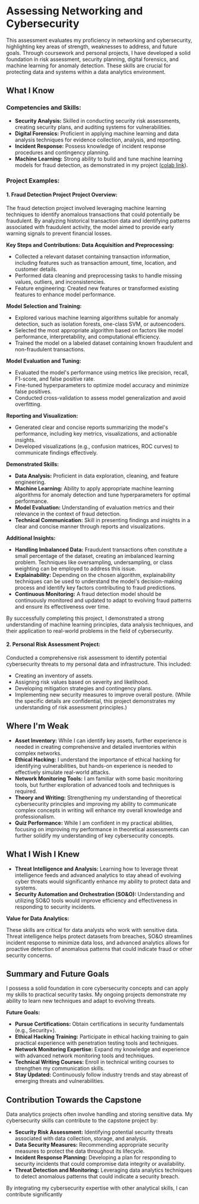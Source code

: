 # Assessing Networking and Cybersecurity
This assessment evaluates my proficiency in networking and cybersecurity, highlighting key areas of strength, weaknesses to address, and future goals. Through coursework and personal projects, I have developed a solid foundation in risk assessment, security planning, digital forensics, and machine learning for anomaly detection. These skills are crucial for protecting data and systems within a data analytics environment.

## What I Know

### Competencies and Skills:

-   **Security Analysis:** Skilled in conducting security risk assessments, creating security plans, and auditing systems for vulnerabilities.
-   **Digital Forensics:** Proficient in applying machine learning and data analysis techniques for evidence collection, analysis, and reporting.
-   **Incident Response:** Possess knowledge of incident response procedures and contingency planning.
-   **Machine Learning:** Strong ability to build and tune machine learning models for fraud detection, as demonstrated in my project ([colab link](https://colab.research.google.com/drive/1-1iOVxsgpJGXIqFIlzJw2SXI4mu8D8s9?usp=sharing)).

### Project Examples:
#### 1. Fraud Detection Project Project Overview:
The fraud detection project involved leveraging machine learning techniques to identify anomalous transactions that could potentially be fraudulent. By analyzing historical transaction data and identifying patterns associated with fraudulent activity, the model aimed to provide early warning signals to prevent financial losses.

**Key Steps and Contributions:**
**Data Acquisition and Preprocessing:**
   -   Collected a relevant dataset containing transaction information, including features such as transaction amount, time, location, and customer details.
   -   Performed data cleaning and preprocessing tasks to handle missing values, outliers, and inconsistencies.
   -   Feature engineering: Created new features or transformed existing features to enhance model performance.
 
**Model Selection and Training:**
   -   Explored various machine learning algorithms suitable for anomaly detection, such as isolation forests, one-class SVM, or autoencoders.
   -   Selected the most appropriate algorithm based on factors like model performance, interpretability, and computational efficiency.
   -   Trained the model on a labeled dataset containing known fraudulent and non-fraudulent transactions.
  
**Model Evaluation and Tuning:**
   -   Evaluated the model's performance using metrics like precision, recall, F1-score, and false positive rate.
   -   Fine-tuned hyperparameters to optimize model accuracy and minimize false positives.
   -   Conducted cross-validation to assess model generalization and avoid overfitting.
  
**Reporting and Visualization:**
   -   Generated clear and concise reports summarizing the model's performance, including key metrics, visualizations, and actionable insights.
   -   Developed visualizations (e.g., confusion matrices, ROC curves) to communicate findings effectively.

**Demonstrated Skills:**
-   **Data Analysis:** Proficient in data exploration, cleaning, and feature engineering.
-   **Machine Learning:** Ability to apply appropriate machine learning algorithms for anomaly detection and tune hyperparameters for optimal performance.
-   **Model Evaluation:** Understanding of evaluation metrics and their relevance in the context of fraud detection.
-   **Technical Communication:** Skill in presenting findings and insights in a clear and concise manner through reports and visualizations.

**Additional Insights:**
-   **Handling Imbalanced Data:** Fraudulent transactions often constitute a small percentage of the dataset, creating an imbalanced learning problem. Techniques like oversampling, undersampling, or class weighting can be employed to address this issue.
-   **Explainability:** Depending on the chosen algorithm, explainability techniques can be used to understand the model's decision-making process and identify key factors contributing to fraud predictions.
-   **Continuous Monitoring:** A fraud detection model should be continuously monitored and updated to adapt to evolving fraud patterns and ensure its effectiveness over time.

By successfully completing this project, I demonstrated a strong understanding of machine learning principles, data analysis techniques, and their application to real-world problems in the field of cybersecurity.

#### 2. Personal Risk Assessment Project:
Conducted a comprehensive risk assessment to identify potential cybersecurity threats to my personal data and infrastructure. This included:
   -   Creating an inventory of assets.
   -   Assigning risk values based on severity and likelihood.
   -   Developing mitigation strategies and contingency plans.
   -   Implementing new security measures to improve overall posture. (While the specific details are confidential, this project demonstrates my understanding of risk assessment principles.)

## Where I'm Weak

-   **Asset Inventory:** While I can identify key assets, further experience is needed in creating comprehensive and detailed inventories within complex networks.
-   **Ethical Hacking:** I understand the importance of ethical hacking for identifying vulnerabilities, but hands-on experience is needed to effectively simulate real-world attacks.
-   **Network Monitoring Tools:** I am familiar with some basic monitoring tools, but further exploration of advanced tools and techniques is required.
-   **Theory and Writing:** Strengthening my understanding of theoretical cybersecurity principles and improving my ability to communicate complex concepts in writing will enhance my overall knowledge and professionalism.
-   **Quiz Performance:** While I am confident in my practical abilities, focusing on improving my performance in theoretical assessments can further solidify my understanding of key cybersecurity concepts.

## What I Wish I Knew

-   **Threat Intelligence and Analysis:** Learning how to leverage threat intelligence feeds and advanced analytics to stay ahead of evolving cyber threats would significantly enhance my ability to protect data and systems.
-   **Security Automation and Orchestration (SO&O):** Understanding and utilizing SO&O tools would improve efficiency and effectiveness in responding to security incidents.

**Value for Data Analytics:**

These skills are critical for data analysts who work with sensitive data. Threat intelligence helps protect datasets from breaches, SO&O streamlines incident response to minimize data loss, and advanced analytics allows for proactive detection of anomalous patterns that could indicate fraud or other security concerns.

## Summary and Future Goals
I possess a solid foundation in core cybersecurity concepts and can apply my skills to practical security tasks. My ongoing projects demonstrate my ability to learn new techniques and adapt to evolving threats.

**Future Goals:**

-   **Pursue Certifications:** Obtain certifications in security fundamentals (e.g., Security+).
-   **Ethical Hacking Training:** Participate in ethical hacking training to gain practical experience with penetration testing tools and techniques.
-   **Network Monitoring Expertise:** Expand my knowledge and experience with advanced network monitoring tools and techniques.
-   **Technical Writing Courses:** Enroll in technical writing courses to strengthen my communication skills.
-   **Stay Updated:** Continuously follow industry trends and stay abreast of emerging threats and vulnerabilities.

## Contribution Towards the Capstone

Data analytics projects often involve handling and storing sensitive data. My cybersecurity skills can contribute to the capstone project by:

-   **Security Risk Assessment:** Identifying potential security threats associated with data collection, storage, and analysis.
-   **Data Security Measures:** Recommending appropriate security measures to protect the data throughout its lifecycle.
-   **Incident Response Planning:** Developing a plan for responding to security incidents that could compromise data integrity or availability.
-   **Threat Detection and Monitoring:** Leveraging data analytics techniques to detect anomalous patterns that could indicate a security breach.

By integrating my cybersecurity expertise with other analytical skills, I can contribute significantly
